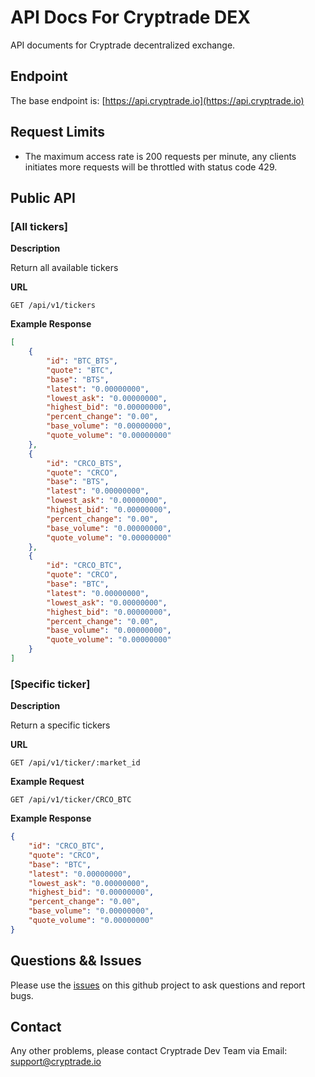 # API Docs For Cryptrade DEX

API documents for Cryptrade decentralized exchange.

## Endpoint
The base endpoint is: [https://api.cryptrade.io](https://api.cryptrade.io)

## Request Limits
* The maximum access rate is 200 requests per minute, any clients initiates more requests will be throttled with status code 429.

## Public API

### [All tickers]

**Description**

Return all available tickers

**URL**
```
GET /api/v1/tickers
```

**Example Response**
```json
[
    {
        "id": "BTC_BTS",
        "quote": "BTC",
        "base": "BTS",
        "latest": "0.00000000",
        "lowest_ask": "0.00000000",
        "highest_bid": "0.00000000",
        "percent_change": "0.00",
        "base_volume": "0.00000000",
        "quote_volume": "0.00000000"
    },
    {
        "id": "CRCO_BTS",
        "quote": "CRCO",
        "base": "BTS",
        "latest": "0.00000000",
        "lowest_ask": "0.00000000",
        "highest_bid": "0.00000000",
        "percent_change": "0.00",
        "base_volume": "0.00000000",
        "quote_volume": "0.00000000"
    },
    {
        "id": "CRCO_BTC",
        "quote": "CRCO",
        "base": "BTC",
        "latest": "0.00000000",
        "lowest_ask": "0.00000000",
        "highest_bid": "0.00000000",
        "percent_change": "0.00",
        "base_volume": "0.00000000",
        "quote_volume": "0.00000000"
    }
]
```

### [Specific ticker]

**Description**

Return a specific tickers

**URL**
```
GET /api/v1/ticker/:market_id
```

**Example Request**
```
GET /api/v1/ticker/CRCO_BTC
```

**Example Response**
```json
{
    "id": "CRCO_BTC",
    "quote": "CRCO",
    "base": "BTC",
    "latest": "0.00000000",
    "lowest_ask": "0.00000000",
    "highest_bid": "0.00000000",
    "percent_change": "0.00",
    "base_volume": "0.00000000",
    "quote_volume": "0.00000000"
}
```

## Questions && Issues

Please use the [issues](https://github.com/cryptrade-project/cryptrade-api-docs/issues) on this github project to ask questions and report bugs.

## Contact

Any other problems, please contact Cryptrade Dev Team via Email: [support@cryptrade.io](mailto:support@cryptrade.io)
